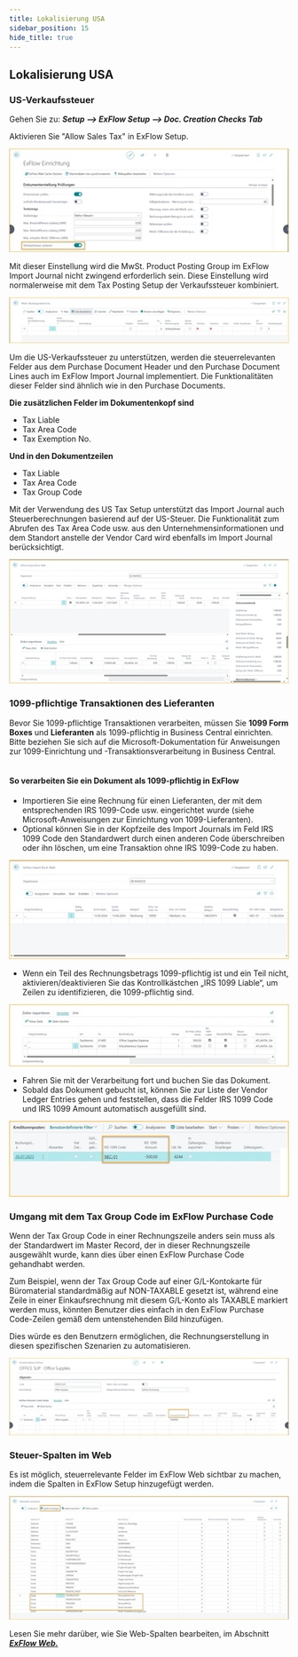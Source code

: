 ```yaml
---
title: Lokalisierung USA
sidebar_position: 15
hide_title: true
---
```

## Lokalisierung USA

### US-Verkaufssteuer

Gehen Sie zu: ***Setup \--\> ExFlow Setup \--\> Doc. Creation Checks Tab***

Aktivieren Sie "Allow Sales Tax" in ExFlow Setup.

![ExFlow Setup - Doc. Creation Checks - US Localization](../../images/exflow-setup-doc-posting-checks-002-ca-us.png)

Mit dieser Einstellung wird die MwSt. Product Posting Group im ExFlow Import Journal nicht zwingend erforderlich sein. Diese Einstellung wird normalerweise mit dem Tax Posting Setup der Verkaufssteuer kombiniert.

![VAT Posting Setup - US Localization](../../images/image357.png)

Um die US-Verkaufssteuer zu unterstützen, werden die steuerrelevanten Felder aus dem Purchase Document Header und den Purchase Document Lines auch im ExFlow Import Journal implementiert. Die Funktionalitäten dieser Felder sind ähnlich wie in den Purchase Documents.

**Die zusätzlichen Felder im Dokumentenkopf sind**

- Tax Liable
- Tax Area Code
- Tax Exemption No.

**Und in den Dokumentzeilen**

- Tax Liable
- Tax Area Code
- Tax Group Code

Mit der Verwendung des US Tax Setup unterstützt das Import Journal auch Steuerberechnungen basierend auf der US-Steuer. Die Funktionalität zum Abrufen des Tax Area Code usw. aus den Unternehmensinformationen und dem Standort anstelle der Vendor Card wird ebenfalls im Import Journal berücksichtigt.

![ExFlow Import Journal - US Localization](../../images/image367.png)

### 1099-pflichtige Transaktionen des Lieferanten<br/>
Bevor Sie 1099-pflichtige Transaktionen verarbeiten, müssen Sie **1099 Form Boxes** und **Lieferanten** als 1099-pflichtig in Business Central einrichten. Bitte beziehen Sie sich auf die Microsoft-Dokumentation für Anweisungen zur 1099-Einrichtung und -Transaktionsverarbeitung in Business Central.<br/><br/>

#### So verarbeiten Sie ein Dokument als 1099-pflichtig in ExFlow<br/>
* Importieren Sie eine Rechnung für einen Lieferanten, der mit dem entsprechenden IRS 1099-Code usw. eingerichtet wurde (siehe Microsoft-Anweisungen zur Einrichtung von 1099-Lieferanten).
* Optional können Sie in der Kopfzeile des Import Journals im Feld IRS 1099 Code den Standardwert durch einen anderen Code überschreiben oder ihn löschen, um eine Transaktion ohne IRS 1099-Code zu haben.

![ExFlow Import Journal - US Localization](../../images/import-journal-008-us-irs-1099.png)

* Wenn ein Teil des Rechnungsbetrags 1099-pflichtig ist und ein Teil nicht, aktivieren/deaktivieren Sie das Kontrollkästchen „IRS 1099 Liable“, um Zeilen zu identifizieren, die 1099-pflichtig sind.

![ExFlow Import Journal - US Localization](../../images/import-journal-lines-002-us-irs-1099.png)

* Fahren Sie mit der Verarbeitung fort und buchen Sie das Dokument.
* Sobald das Dokument gebucht ist, können Sie zur Liste der Vendor Ledger Entries gehen und feststellen, dass die Felder IRS 1099 Code und IRS 1099 Amount automatisch ausgefüllt sind.

![Vendor Ledge Entries - US Localization](../../images/vendor-ledger-entries-001.png)

### Umgang mit dem Tax Group Code im ExFlow Purchase Code

Wenn der Tax Group Code in einer Rechnungszeile anders sein muss als der Standardwert im Master Record, der in dieser Rechnungszeile ausgewählt wurde, kann dies über einen ExFlow Purchase Code gehandhabt werden.

Zum Beispiel, wenn der Tax Group Code auf einer G/L-Kontokarte für Büromaterial standardmäßig auf NON-TAXABLE gesetzt ist, während eine Zeile in einer Einkaufsrechnung mit diesem G/L-Konto als TAXABLE markiert werden muss, könnten Benutzer dies einfach in den ExFlow Purchase Code-Zeilen gemäß dem untenstehenden Bild hinzufügen.

Dies würde es den Benutzern ermöglichen, die Rechnungserstellung in diesen spezifischen Szenarien zu automatisieren.

![ExFlow Purchase Code](../../images/NA-exflow-purchase-code-card-tax-group-001.png)

### Steuer-Spalten im Web

Es ist möglich, steuerrelevante Felder im ExFlow Web sichtbar zu machen, indem die Spalten in ExFlow Setup hinzugefügt werden.

![ExFlow Web Columns](../../images/tax-web-columns-001.png)

Lesen Sie mehr darüber, wie Sie Web-Spalten bearbeiten, im Abschnitt [***ExFlow Web.***](https://docs.exflow.cloud/business-central/docs/user-manual/technical/exflow-web#exflow-web)
